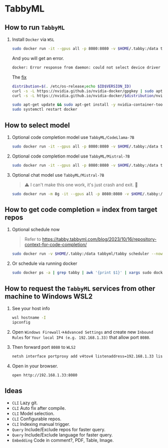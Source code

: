# TabbyML

## How to run `TabbyML`

1. Install `Docker` via `WSL`

   ```bash
   sudo docker run -it --gpus all -p 8080:8080 -v $HOME/.tabby:/data tabbyml/tabby serve --model TabbyML/StarCoder-1B --device cuda
   ```

   And you will get an error.

   ```bash
   docker: Error response from daemon: could not select device driver "" with capabilities: [[gpu]].
   ```

   The [fix](https://github.com/NVIDIA/nvidia-docker/issues/1243#issuecomment-928064024)

   ```bash
   distribution=$(. /etc/os-release;echo $ID$VERSION_ID)
   curl -s -L https://nvidia.github.io/nvidia-docker/gpgkey | sudo apt-key add -
   curl -s -L https://nvidia.github.io/nvidia-docker/$distribution/nvidia-docker.list | sudo tee /etc/apt/sources.list.d/nvidia-docker.list

   sudo apt-get update && sudo apt-get install -y nvidia-container-toolkit
   sudo systemctl restart docker
   ```

## How to select model

1. Optional code completion model use `TabbyML/CodeLlama-7B`

   ```bash
   sudo docker run -it --gpus all -p 8080:8080 -v $HOME/.tabby:/data tabbyml/tabby serve --model TabbyML/CodeLlama-7B --device cuda
   ```

1. Optional code completion model use `TabbyML/Mistral-7B`

   ```bash
   sudo docker run -it --gpus all -p 8080:8080 -v $HOME/.tabby:/data tabbyml/tabby serve --model TabbyML/Mistral-7B --device cuda
   ```

1. Optional chat model use `TabbyML/Mistral-7B`

   > ⚠️ I can't make this one work, it's just crash and exit. 🤔

   ```bash
   sudo docker run -m 8g -it --gpus all -p 8080:8080 -v $HOME/.tabby:/data tabbyml/tabby serve --model TabbyML/StarCoder-1B --chat-model TabbyML/Mistral-7B --device cuda
   ```

## How to get code completion = index from target repos

1. Optional schedule now

   > Refer to https://tabby.tabbyml.com/blog/2023/10/16/repository-context-for-code-completion/

   ```bash
   sudo docker run -v $HOME/.tabby:/data tabbyml/tabby scheduler --now
   ```

1. Or schedule via running docker
   ```bash
   sudo docker ps -a | grep tabby | awk '{print $1}' | xargs sudo docker exec -it $1 sh -c "/opt/tabby/bin/tabby scheduler --now"
   ```

## How to request the `TabbyML` services from other machine to Windows WSL2

1. See your host info

   ```bash
   wsl hostname -I
   ipconfig
   ```

1. Open `Windows Firewall`→`Advanced Settings` and create new `Inbound Rules` for `Your local IP4 (e.g. 192.168.1.33)` that allow port `8080`.
1. Then forward port `8080` to `WLS2`
   ```bash
   netsh interface portproxy add v4tov4 listenaddress=192.168.1.33 listenport=8080 connectaddress=127.0.0.1 connectport=8080
   ```
1. Open in your browser.
   ```bash
   open http://192.168.1.33:8080
   ```

## Ideas

- `CLI` Lazy git.
- `CLI` Auto fix after compile.
- `CLI` Model selection.
- `CLI` Configurable repos.
- `CLI` Indexing manual trigger.
- `Query` Include/Exclude repos for faster query.
- `Query` Include/Exclude language for faster query.
- `Embedding` Code in comment?, PDF, Table, Image.
